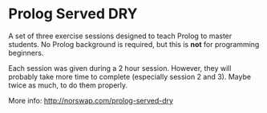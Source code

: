 # Prolog Served DRY

A set of three exercise sessions designed to teach Prolog to master students.
No Prolog background is required, but this is **not** for programming beginners.

Each session was given during a 2 hour session. However, they will probably take
more time to complete (especially session 2 and 3). Maybe twice as much, to do
them properly.

More info: http://norswap.com/prolog-served-dry
